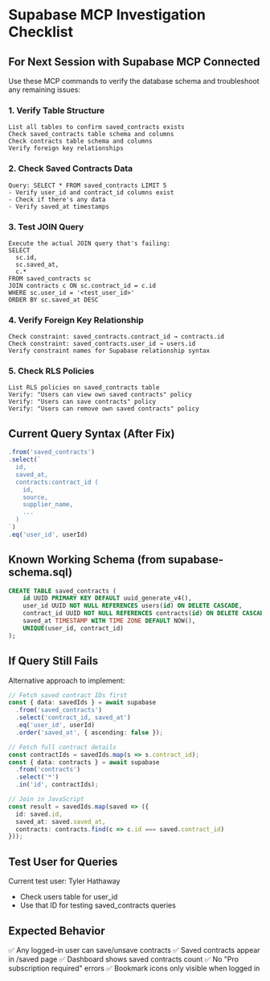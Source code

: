 # Supabase MCP Investigation Checklist

## For Next Session with Supabase MCP Connected

Use these MCP commands to verify the database schema and troubleshoot any remaining issues:

### 1. Verify Table Structure

```
List all tables to confirm saved_contracts exists
Check saved_contracts table schema and columns
Check contracts table schema and columns
Verify foreign key relationships
```

### 2. Check Saved Contracts Data

```
Query: SELECT * FROM saved_contracts LIMIT 5
- Verify user_id and contract_id columns exist
- Check if there's any data
- Verify saved_at timestamps
```

### 3. Test JOIN Query

```
Execute the actual JOIN query that's failing:
SELECT
  sc.id,
  sc.saved_at,
  c.*
FROM saved_contracts sc
JOIN contracts c ON sc.contract_id = c.id
WHERE sc.user_id = '<test_user_id>'
ORDER BY sc.saved_at DESC
```

### 4. Verify Foreign Key Relationship

```
Check constraint: saved_contracts.contract_id → contracts.id
Check constraint: saved_contracts.user_id → users.id
Verify constraint names for Supabase relationship syntax
```

### 5. Check RLS Policies

```
List RLS policies on saved_contracts table
Verify: "Users can view own saved contracts" policy
Verify: "Users can save contracts" policy
Verify: "Users can remove own saved contracts" policy
```

## Current Query Syntax (After Fix)

```typescript
.from('saved_contracts')
.select(`
  id,
  saved_at,
  contracts:contract_id (
    id,
    source,
    supplier_name,
    ...
  )
`)
.eq('user_id', userId)
```

## Known Working Schema (from supabase-schema.sql)

```sql
CREATE TABLE saved_contracts (
    id UUID PRIMARY KEY DEFAULT uuid_generate_v4(),
    user_id UUID NOT NULL REFERENCES users(id) ON DELETE CASCADE,
    contract_id UUID NOT NULL REFERENCES contracts(id) ON DELETE CASCADE,
    saved_at TIMESTAMP WITH TIME ZONE DEFAULT NOW(),
    UNIQUE(user_id, contract_id)
);
```

## If Query Still Fails

Alternative approach to implement:

```typescript
// Fetch saved contract IDs first
const { data: savedIds } = await supabase
  .from('saved_contracts')
  .select('contract_id, saved_at')
  .eq('user_id', userId)
  .order('saved_at', { ascending: false });

// Fetch full contract details
const contractIds = savedIds.map(s => s.contract_id);
const { data: contracts } = await supabase
  .from('contracts')
  .select('*')
  .in('id', contractIds);

// Join in JavaScript
const result = savedIds.map(saved => ({
  id: saved.id,
  saved_at: saved.saved_at,
  contracts: contracts.find(c => c.id === saved.contract_id)
}));
```

## Test User for Queries

Current test user: Tyler Hathaway
- Check users table for user_id
- Use that ID for testing saved_contracts queries

## Expected Behavior

✅ Any logged-in user can save/unsave contracts
✅ Saved contracts appear in /saved page
✅ Dashboard shows saved contracts count
✅ No "Pro subscription required" errors
✅ Bookmark icons only visible when logged in
